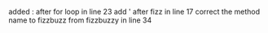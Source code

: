 added : after for loop in line 23
add ' after fizz in line 17
correct the method name to fizzbuzz from fizzbuzzy in line 34